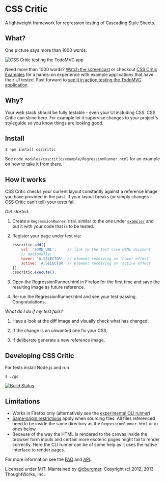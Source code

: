 CSS Critic
==========

A lightweight framework for regression testing of Cascading Style Sheets.

What?
-----
One picture says more than 1000 words:

<img src="http://cburgmer.github.io/csscritic-examples/testsuite_in_action.png" alt="CSS Critic testing the TodoMVC app">

Need more than 1000 words? [Watch the screencast](http://youtu.be/AqQ2bNPtF60) or checkout [CSS Critic Examples](https://github.com/cburgmer/csscritic-examples) for a hands-on experience with example applications that have their UI tested. Fast forward to [see it in action testing the TodoMVC application](http://cburgmer.github.io/csscritic-examples/angularjs/).

Why?
----
Your web stack should be fully testable - even your UI including CSS. CSS Critic can shine here. For example let it supervise changes to your project's styleguide so you know things are looking good.

Install
-------

    $ npm install csscritic

See `node_modules/csscritic/example/RegressionRunner.html` for an example on how to take it from there.

How it works
------------

CSS Critic checks your current layout constantly against a reference image you have provided in the past. If your layout breaks (or simply changes - CSS Critic can't tell) your tests fail.

*Get started:*

1. Create a `RegressionRunner.html` similar to the one under [`example/`](example/) and put it with your code that is to be tested.

2. Register your page under test via:

    ```js
    csscritic.add({
        url: 'SOME_URL',     // link to the test case HTML document
        // Optionally:
        hover: 'A.SELECTOR', // element receiving an :hover effect
        active: 'A.SELECTOR' // element receiving an :active effect
    });
    csscritic.execute();
    ```

3. Open the RegressionRunner.html in Firefox for the first time and save the resulting image as future reference.

4. Re-run the RegressionRunner.html and see your test passing. Congratulations.

*What do I do if my test fails?*

1. Have a look at the diff image and visually check what has changed.

2. If the change is an unwanted one fix your CSS,

3. If deliberate generate a new reference image.

Developing CSS Critic
---------------------
For tests install Node.js and run

    $ ./go

[![Build Status](https://travis-ci.org/cburgmer/csscritic.svg?branch=master)](https://travis-ci.org/cburgmer/csscritic)

Limitations
-----------

- Works in Firefox only (alternatively see the [experimental CLI runner](https://github.com/cburgmer/csscritic/wiki/CLI-runner))
- [Same-origin restrictions](https://developer.mozilla.org/en-US/docs/Same_origin_policy_for_JavaScript) apply when sourcing files. All files referenced need to be inside the same directory as the `RegressionRunner.html` or in ones below.
- Because of the way the HTML is rendered to the canvas inside the browser form inputs and certain more esoteric pages might fail to render correctly. Here the CLI runner can be of some help as it uses the native interface to render pages.

For more information see the [FAQ](https://github.com/cburgmer/csscritic/wiki/FAQ) and [API](https://github.com/cburgmer/csscritic/wiki/API).

Licensed under MIT. Maintained by [@cburgmer](https://twitter.com/cburgmer). Copyright (c) 2012, 2013 ThoughtWorks, Inc.
